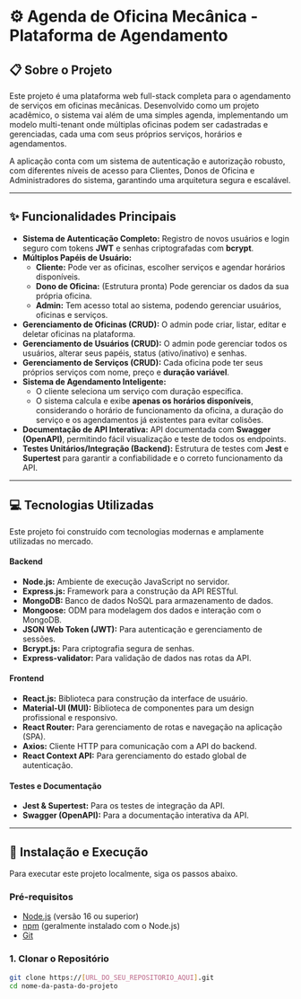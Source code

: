 # ⚙️ Agenda de Oficina Mecânica - Plataforma de Agendamento

## 📋 Sobre o Projeto

Este projeto é uma plataforma web full-stack completa para o agendamento de serviços em oficinas mecânicas. Desenvolvido como um projeto acadêmico, o sistema vai além de uma simples agenda, implementando um modelo multi-tenant onde múltiplas oficinas podem ser cadastradas e gerenciadas, cada uma com seus próprios serviços, horários e agendamentos.

A aplicação conta com um sistema de autenticação e autorização robusto, com diferentes níveis de acesso para Clientes, Donos de Oficina e Administradores do sistema, garantindo uma arquitetura segura e escalável.

---

## ✨ Funcionalidades Principais

* **Sistema de Autenticação Completo:** Registro de novos usuários e login seguro com tokens **JWT** e senhas criptografadas com **bcrypt**.
* **Múltiplos Papéis de Usuário:**
    * **Cliente:** Pode ver as oficinas, escolher serviços e agendar horários disponíveis.
    * **Dono de Oficina:** (Estrutura pronta) Pode gerenciar os dados da sua própria oficina.
    * **Admin:** Tem acesso total ao sistema, podendo gerenciar usuários, oficinas e serviços.
* **Gerenciamento de Oficinas (CRUD):** O admin pode criar, listar, editar e deletar oficinas na plataforma.
* **Gerenciamento de Usuários (CRUD):** O admin pode gerenciar todos os usuários, alterar seus papéis, status (ativo/inativo) e senhas.
* **Gerenciamento de Serviços (CRUD):** Cada oficina pode ter seus próprios serviços com nome, preço e **duração variável**.
* **Sistema de Agendamento Inteligente:**
    * O cliente seleciona um serviço com duração específica.
    * O sistema calcula e exibe **apenas os horários disponíveis**, considerando o horário de funcionamento da oficina, a duração do serviço e os agendamentos já existentes para evitar colisões.
* **Documentação de API Interativa:** API documentada com **Swagger (OpenAPI)**, permitindo fácil visualização e teste de todos os endpoints.
* **Testes Unitários/Integração (Backend):** Estrutura de testes com **Jest** e **Supertest** para garantir a confiabilidade e o correto funcionamento da API.

---

## 💻 Tecnologias Utilizadas

Este projeto foi construído com tecnologias modernas e amplamente utilizadas no mercado.

#### **Backend**
* **Node.js:** Ambiente de execução JavaScript no servidor.
* **Express.js:** Framework para a construção da API RESTful.
* **MongoDB:** Banco de dados NoSQL para armazenamento de dados.
* **Mongoose:** ODM para modelagem dos dados e interação com o MongoDB.
* **JSON Web Token (JWT):** Para autenticação e gerenciamento de sessões.
* **Bcrypt.js:** Para criptografia segura de senhas.
* **Express-validator:** Para validação de dados nas rotas da API.

#### **Frontend**
* **React.js:** Biblioteca para construção da interface de usuário.
* **Material-UI (MUI):** Biblioteca de componentes para um design profissional e responsivo.
* **React Router:** Para gerenciamento de rotas e navegação na aplicação (SPA).
* **Axios:** Cliente HTTP para comunicação com a API do backend.
* **React Context API:** Para gerenciamento do estado global de autenticação.

#### **Testes e Documentação**
* **Jest & Supertest:** Para os testes de integração da API.
* **Swagger (OpenAPI):** Para a documentação interativa da API.

---

## 🚀 Instalação e Execução

Para executar este projeto localmente, siga os passos abaixo.

### **Pré-requisitos**

* [Node.js](https://nodejs.org/en/) (versão 16 ou superior)
* [npm](https://www.npmjs.com/) (geralmente instalado com o Node.js)
* [Git](https://git-scm.com/)

### **1. Clonar o Repositório**

```bash
git clone https://[URL_DO_SEU_REPOSITORIO_AQUI].git
cd nome-da-pasta-do-projeto